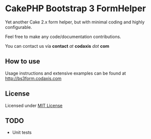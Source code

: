 CakePHP Bootstrap 3 FormHelper
=============================

Yet another Cake 2.x form helper, but with minimal coding and highly configurable.

Feel free to make any code/documentation contributions.

You can contact us vía **contact** *at* **codaxis** *dot* **com**

## How to use

Usage instructions and extensive examples can be found at http://bs3form.codaxis.com

## License

Licensed under [MIT License](http://www.opensource.org/licenses/mit-license.php)

## TODO

* Unit tests

